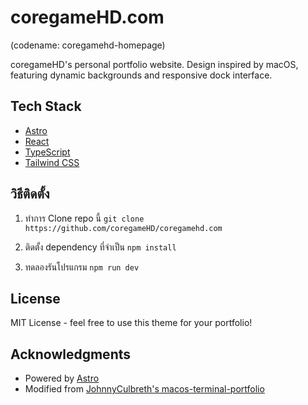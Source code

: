 # coregameHD.com 
(codename: coregamehd-homepage)

coregameHD's personal portfolio website. Design inspired by macOS, featuring dynamic backgrounds and responsive dock interface.

## Tech Stack

- [Astro](https://astro.build)
- [React](https://reactjs.org)
- [TypeScript](https://www.typescriptlang.org)
- [Tailwind CSS](https://tailwindcss.com)

## วิธีติดตั้ง

1. ทำการ Clone repo นี้
   `git clone https://github.com/coregameHD/coregamehd.com`

2. ติดตั้ง dependency ที่จำเป็น
   `npm install`

3. ทดลองรันโปรแกรม
   `npm run dev`

## License

MIT License - feel free to use this theme for your portfolio!

## Acknowledgments

- Powered by [Astro](https://astro.build)
- Modified from [JohnnyCulbreth's macos-terminal-portfolio](https://github.com/JohnnyCulbreth/macos-terminal-portfolio)